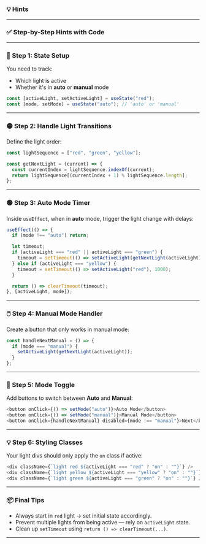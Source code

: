 
### 💡 **Hints**


---

### ✅ Step-by-Step Hints with Code

---

### 🔴 Step 1: **State Setup**

You need to track:

* Which light is active
* Whether it's in **auto** or **manual** mode

```js
const [activeLight, setActiveLight] = useState("red");
const [mode, setMode] = useState("auto"); // 'auto' or 'manual'
```

---

### 🟡 Step 2: **Handle Light Transitions**

Define the light order:

```js
const lightSequence = ["red", "green", "yellow"];

const getNextLight = (current) => {
  const currentIndex = lightSequence.indexOf(current);
  return lightSequence[(currentIndex + 1) % lightSequence.length];
};
```

---

### 🟢 Step 3: **Auto Mode Timer**

Inside `useEffect`, when in **auto** mode, trigger the light change with delays:

```js
useEffect(() => {
  if (mode !== "auto") return;

  let timeout;
  if (activeLight === "red" || activeLight === "green") {
    timeout = setTimeout(() => setActiveLight(getNextLight(activeLight)), 3000);
  } else if (activeLight === "yellow") {
    timeout = setTimeout(() => setActiveLight("red"), 1000);
  }

  return () => clearTimeout(timeout);
}, [activeLight, mode]);
```

---

### 🖱️ Step 4: **Manual Mode Handler**

Create a button that only works in manual mode:

```js
const handleNextManual = () => {
  if (mode === "manual") {
    setActiveLight(getNextLight(activeLight));
  }
};
```

---

### 🔄 Step 5: **Mode Toggle**

Add buttons to switch between **Auto** and **Manual**:

```js
<button onClick={() => setMode("auto")}>Auto Mode</button>
<button onClick={() => setMode("manual")}>Manual Mode</button>
<button onClick={handleNextManual} disabled={mode !== "manual"}>Next</button>
```

---

### 💡 Step 6: **Styling Classes**

Your light divs should only apply the `on` class if active:

```js
<div className={`light red ${activeLight === "red" ? "on" : ""}`} />
<div className={`light yellow ${activeLight === "yellow" ? "on" : ""}`} />
<div className={`light green ${activeLight === "green" ? "on" : ""}`} />
```

---

### 📦 Final Tips

* Always start in `red` light → set initial state accordingly.
* Prevent multiple lights from being active — rely on `activeLight` state.
* Clean up `setTimeout` using `return () => clearTimeout(...)`.

---



